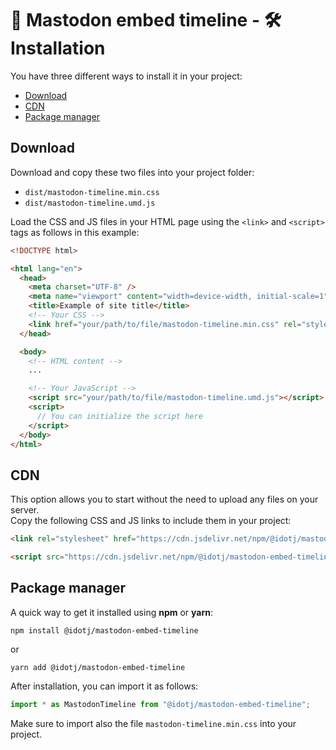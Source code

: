 # 🐘 Mastodon embed timeline - 🛠️ Installation

You have three different ways to install it in your project:
- [Download](#download)
- [CDN](#cdn)
- [Package manager](#package-manager)

## Download

Download and copy these two files into your project folder:

- `dist/mastodon-timeline.min.css`
- `dist/mastodon-timeline.umd.js`

Load the CSS and JS files in your HTML page using the `<link>` and `<script>` tags as follows in this example:

```html
<!DOCTYPE html>

<html lang="en">
  <head>
    <meta charset="UTF-8" />
    <meta name="viewport" content="width=device-width, initial-scale=1" />
    <title>Example of site title</title>
    <!-- Your CSS -->
    <link href="your/path/to/file/mastodon-timeline.min.css" rel="stylesheet" />
  </head>

  <body>
    <!-- HTML content -->
    ...

    <!-- Your JavaScript -->
    <script src="your/path/to/file/mastodon-timeline.umd.js"></script>
    <script>
      // You can initialize the script here
    </script>
  </body>
</html>
```

## CDN

This option allows you to start without the need to upload any files on your server.  
Copy the following CSS and JS links to include them in your project:

```html
<link rel="stylesheet" href="https://cdn.jsdelivr.net/npm/@idotj/mastodon-embed-timeline@4.5.0/dist/mastodon-timeline.min.css" integrity="sha256-hpGk4GfMdukMXML4NiCl+Jxx365GQIeLQKBJW/Kl0lg=" crossorigin="anonymous">
```

```html
<script src="https://cdn.jsdelivr.net/npm/@idotj/mastodon-embed-timeline@4.5.0/dist/mastodon-timeline.umd.js" integrity="sha256-2m5TtfAjwtdirIigKwhh+TF/9pqfHj2RFbpiGJFfjUM=" crossorigin="anonymous"></script>
```

## Package manager

A quick way to get it installed using **npm** or **yarn**:

```terminal
npm install @idotj/mastodon-embed-timeline
```

or

```terminal
yarn add @idotj/mastodon-embed-timeline
```

After installation, you can import it as follows:

```js
import * as MastodonTimeline from "@idotj/mastodon-embed-timeline";
```

Make sure to import also the file `mastodon-timeline.min.css` into your project.
